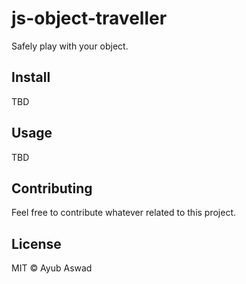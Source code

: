 # js-object-traveller

Safely play with your object.

## Install

TBD

## Usage

TBD

## Contributing

Feel free to contribute whatever related to this project.


## License

MIT © Ayub Aswad
